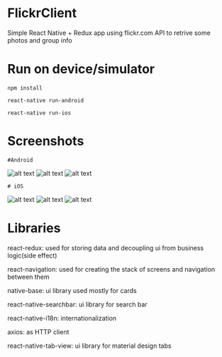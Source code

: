 # FlickrClient

Simple React Native + Redux app using flickr.com API to retrive some photos and group info

# Run on device/simulator
`npm install`

`react-native run-android`

`react-native run-ios`
# Screenshots
    #Android
![alt text](public/a1.png)
![alt text](public/a2.png)
![alt text](public/a3.png)

    # iOS
![alt text](public/i1.png)
![alt text](public/i2.png)
![alt text](public/i3.png)

# Libraries

react-redux: used for storing data and decoupling ui from business logic(side effect)

react-navigation: used for creating the stack of screens and navigation between them

native-base: ui library used mostly for cards

react-native-searchbar: ui library for search bar

react-native-i18n: internationalization

axios: as HTTP client

react-native-tab-view: ui library for material design tabs
  

